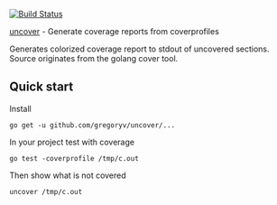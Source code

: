 [![Build Status](https://travis-ci.org/gregoryv/cover.svg?branch=master)](https://travis-ci.org/gregoryv/uncover)

[uncover](https://godoc.org/github.com/gregoryv/uncover) - Generate coverage reports from coverprofiles

Generates colorized coverage report to stdout of uncovered sections.
Source originates from the golang cover tool.

## Quick start

Install

    go get -u github.com/gregoryv/uncover/...

In your project test with coverage

    go test -coverprofile /tmp/c.out

Then show what is not covered

    uncover /tmp/c.out
